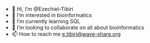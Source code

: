 - 👋 Hi, I’m @Ezechiel-Tibiri
- 👀 I’m interested in bioinformatics
- 🌱 I’m currently learning SQL
- 💞️ I’m looking to collaborate on all about bioinformatics
- 📫 How to reach me e.tibiri@wave-share.org

<!---
Ezechiel-Tibiri/Ezechiel-Tibiri is a ✨ special ✨ repository because its `README.md` (this file) appears on your GitHub profile.
You can click the Preview link to take a look at your changes.
--->
